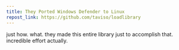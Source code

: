 ```yaml
---
title: They Ported Windows Defender to Linux
repost_link: https://github.com/taviso/loadlibrary
---
```


just how. what. they made this entire library just to accomplish that. incredible effort actually.
